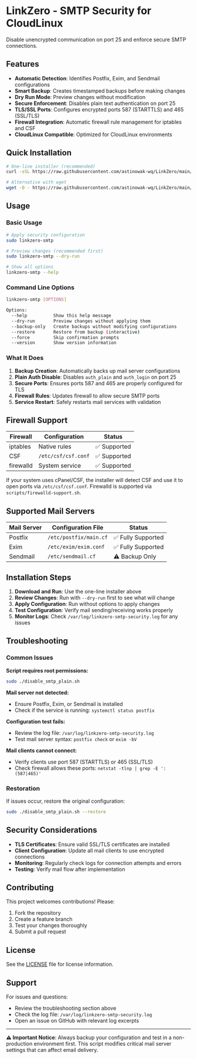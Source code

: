 # LinkZero - SMTP Security for CloudLinux

Disable unencrypted communication on port 25 and enforce secure SMTP connections.

## Features

- **Automatic Detection**: Identifies Postfix, Exim, and Sendmail configurations
- **Smart Backup**: Creates timestamped backups before making changes
- **Dry Run Mode**: Preview changes without modification
- **Secure Enforcement**: Disables plain text authentication on port 25
- **TLS/SSL Ports**: Configures encrypted ports 587 (STARTTLS) and 465 (SSL/TLS)
- **Firewall Integration**: Automatic firewall rule management for iptables and CSF
- **CloudLinux Compatible**: Optimized for CloudLinux environments

## Quick Installation

```bash
# One-line installer (recommended)
curl -sSL https://raw.githubusercontent.com/astinowak-wq/LinkZero/main/install.sh | sudo bash

# Alternative with wget
wget -O - https://raw.githubusercontent.com/astinowak-wq/LinkZero/main/install.sh | sudo bash
```

## Usage

### Basic Usage

```bash
# Apply security configuration
sudo linkzero-smtp

# Preview changes (recommended first)
sudo linkzero-smtp --dry-run

# Show all options
linkzero-smtp --help
```

### Command Line Options

```bash
linkzero-smtp [OPTIONS]

Options:
  --help          Show this help message
  --dry-run       Preview changes without applying them
  --backup-only   Create backups without modifying configurations
  --restore       Restore from backup (interactive)
  --force         Skip confirmation prompts
  --version       Show version information
```

### What It Does

1. **Backup Creation**: Automatically backs up mail server configurations
2. **Plain Auth Disable**: Disables `auth_plain` and `auth_login` on port 25
3. **Secure Ports**: Ensures ports 587 and 465 are properly configured for TLS
4. **Firewall Rules**: Updates firewall to allow secure SMTP ports
5. **Service Restart**: Safely restarts mail services with validation

## Firewall Support

| Firewall | Configuration | Status |
|----------|---------------|--------|
| iptables | Native rules | ✅ Supported |
| CSF | `/etc/csf/csf.conf` | ✅ Supported |
| firewalld | System service | ✅ Supported |

If your system uses cPanel/CSF, the installer will detect CSF and use it to open ports via `/etc/csf/csf.conf`. Firewalld is supported via `scripts/firewalld-support.sh`.

## Supported Mail Servers

| Mail Server | Configuration File | Status |
|-------------|-------------------|--------|
| Postfix | `/etc/postfix/main.cf` | ✅ Fully Supported |
| Exim | `/etc/exim/exim.conf` | ✅ Fully Supported |
| Sendmail | `/etc/sendmail.cf` | ⚠️ Backup Only |

## Installation Steps

1. **Download and Run**: Use the one-line installer above
2. **Review Changes**: Run with `--dry-run` first to see what will change
3. **Apply Configuration**: Run without options to apply changes
4. **Test Configuration**: Verify mail sending/receiving works properly
5. **Monitor Logs**: Check `/var/log/linkzero-smtp-security.log` for any issues

## Troubleshooting

### Common Issues

**Script requires root permissions:**
```bash
sudo ./disable_smtp_plain.sh
```

**Mail server not detected:**
- Ensure Postfix, Exim, or Sendmail is installed
- Check if the service is running: `systemctl status postfix`

**Configuration test fails:**
- Review the log file: `/var/log/linkzero-smtp-security.log`
- Test mail server syntax: `postfix check` or `exim -bV`

**Mail clients cannot connect:**
- Verify clients use port 587 (STARTTLS) or 465 (SSL/TLS)
- Check firewall allows these ports: `netstat -tlnp | grep -E ':(587|465)'`

### Restoration

If issues occur, restore the original configuration:
```bash
sudo ./disable_smtp_plain.sh --restore
```

## Security Considerations

- **TLS Certificates**: Ensure valid SSL/TLS certificates are installed
- **Client Configuration**: Update all mail clients to use encrypted connections  
- **Monitoring**: Regularly check logs for connection attempts and errors
- **Testing**: Verify mail flow after implementation

## Contributing

This project welcomes contributions! Please:

1. Fork the repository
2. Create a feature branch  
3. Test your changes thoroughly
4. Submit a pull request

## License

See the [LICENSE](LICENSE) file for license information.

## Support

For issues and questions:

- Review the troubleshooting section above
- Check the log file: `/var/log/linkzero-smtp-security.log`  
- Open an issue on GitHub with relevant log excerpts

---

**⚠️ Important Notice**: Always backup your configuration and test in a non-production environment first. This script modifies critical mail server settings that can affect email delivery.